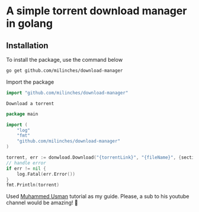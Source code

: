 # A simple torrent download manager in golang

## Installation
To install the package, use the command below

```sh
go get github.com/milinches/download-manager
```

Import the package

```go
import "github.com/milinches/download-manager"
```

`Download a torrent`

```go
package main

import (
    "log"
    "fmt"
    "github.com/milinches/download-manager"
)

torrent, err := donwload.Download("{torrentLink}", "{fileName}", {section})
// handle error
if err != nil {
    log.Fatal(err.Error())
}
fmt.Println(torrent)
```

Used [Muhammed Usman](https://www.youtube.com/c/MuhammadUsmanH) tutorial as my guide. Please, a sub to his youtube channel would be amazing! 🥰